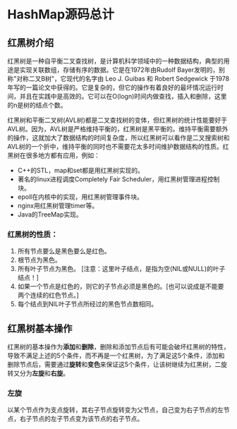 # HashMap源码总计
## 红黑树介绍
红黑树是一种自平衡二叉查找树，是计算机科学领域中的一种数据结构，典型的用途是实现关联数组，存储有序的数据。它是在1972年由Rudolf Bayer发明的，别称"对称二叉B树"，它现代的名字由 Leo J. Guibas 和 Robert Sedgewick 于1978年写的一篇论文中获得的。它是复杂的，但它的操作有着良好的最坏情况运行时间，并且在实践中是高效的。它可以在O(logn)时间内做查找，插入和删除，这里的n是树的结点个数。

红黑树和平衡二叉树(AVL树)都是二叉查找树的变体，但红黑树的统计性能要好于AVL树。因为，AVL树是严格维持平衡的，红黑树是黑平衡的。维持平衡需要额外的操作，这就加大了数据结构的时间复杂度，所以红黑树可以看作是二叉搜索树和AVL树的一个折中，维持平衡的同时也不需要花太多时间维护数据结构的性质。红黑树在很多地方都有应用，例如：
- C++的STL，map和set都是用红黑树实现的。
- 著名的linux进程调度Completely Fair Scheduler，用红黑树管理进程控制块。
- epoll在内核中的实现，用红黑树管理事件块。
- nginx用红黑树管理timer等。
- Java的TreeMap实现。

### 红黑树的性质：
1. 所有节点要么是黑色要么是红色。
2. 根节点为黑色。
3. 所有叶子节点为黑色。 [注意：这里叶子结点，是指为空(NIL或NULL)的叶子结点！]
4. 如果一个节点是红色的，则它的子节点必须是黑色的。[也可以说成是不能要两个连续的红色节点。]
5. 每个结点到NIL叶子节点所经过的黑色节点数相同。
## 红黑树基本操作
红黑树的基本操作为**添加**和**删除**，删除和添加节点后有可能会破坏红黑树的特性，导致不满足上述的5个条件，而不再是一个红黑树，为了满足这5个条件，添加和删除节点后，需要通过**旋转**和**变色**来保证这5个条件，让该树继续为红黑树，二旋转又分为**左旋**和**右旋**。
### 左旋
以某个节点作为支点旋转，其右子节点旋转变为父节点，自己变为右子节点的左节点，右子节点的左子节点变为该节点的右子节点。